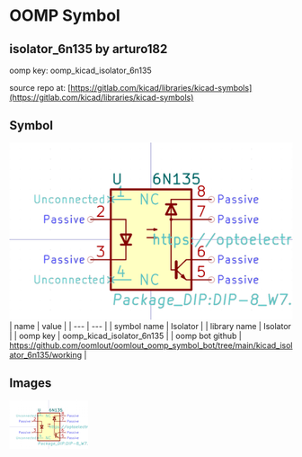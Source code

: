 # OOMP Symbol  
## isolator_6n135  by arturo182  
  
oomp key: oomp_kicad_isolator_6n135  
  
source repo at: [https://gitlab.com/kicad/libraries/kicad-symbols](https://gitlab.com/kicad/libraries/kicad-symbols)  
## Symbol  
  
[![working.png](working_600.png)](working.png)  
| name | value | 
| --- | --- | 
| symbol name | Isolator | 
| library name | Isolator | 
| oomp key | oomp_kicad_isolator_6n135 | 
| oomp bot github | https://github.com/oomlout/oomlout_oomp_symbol_bot/tree/main/kicad_isolator_6n135/working | 
## Images  
  
[![working.png](working_140.png)](working.png)  
